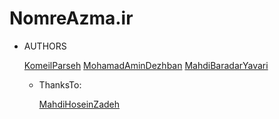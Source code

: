 # NomreAzma.ir

* AUTHORS

    [KomeilParseh](https://github.com/KomeilParseh)
    [MohamadAminDezhban](https://github.com/mdk1384)
    [MahdiBaradarYavari](https://github.com/mhiwb117)

    - ThanksTo:

        [MahdiHoseinZadeh](https://github.com/Mahdi-MH2005)
